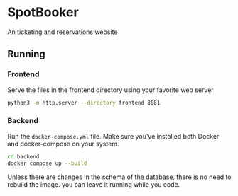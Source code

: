 # SpotBooker
An ticketing and reservations website

## Running

### Frontend
Serve the files in the frontend directory using your favorite web server

```bash
python3 -m http.server --directory frontend 8081
```

### Backend
Run the `docker-compose.yml` file. Make sure you've installed both Docker and docker-compose on your system.

```bash
cd backend
docker compose up --build
```
Unless there are changes in the schema of the database, there is no need to rebuild the image. you can leave it running while you code.
